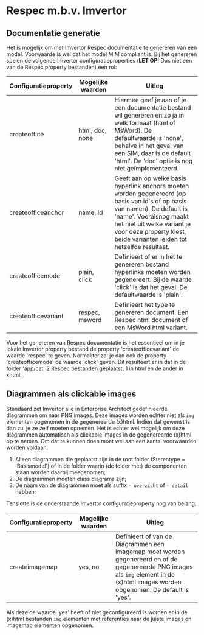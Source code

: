 # Respec m.b.v. Imvertor

## Documentatie generatie

Het is mogelijk om met Imvertor Respec documentatie te genereren van een model. Voorwaarde is wel dat het model MIM compliant is. Bij het genereren spelen de volgende Imvertor configuratieproperties (<b>LET OP!</b> Dus niet een van de Respec property bestanden) een rol:

| Configuratieproperty | Mogelijke waarden | Uitleg |
| --- | --- | -- |
| createoffice | html, doc, none | Hiermee geef je aan of je een documentatie bestand wil genereren en zo ja in welk formaat (html of MsWord). De defaultwaarde is 'none', behalve in het geval van een SIM, daar is de default 'html'. De 'doc' optie is nog niet geïmplementeerd. |
| createofficeanchor | name, id | Geeft aan op welke basis hyperlink anchors moeten worden gegenereerd (op basis van id's of op basis van namen). De default is 'name'. Vooralsnog maakt het  niet uit welke variant je voor deze property kiest, beide varianten leiden tot hetzelfde resultaat. |
| createofficemode | plain, click | Definieert of er in het te genereren bestand hyperlinks moeten worden gegenereert. Bij de waarde 'click' is dat het geval. De defaultwaarde is 'plain'. |
| createofficevariant | respec, msword | Definieert het type te genereren document. Een Respec html document of een MsWord html variant. |

Voor het genereren van Respec documentatie is het essentieel om in je lokale Imvertor property bestand de property 'createofficevariant' de waarde 'respec' te geven. Normaliter zal je dan ook de property 'createofficemode' de waarde 'click' geven.
Dit resulteert er in dat in de folder 'app/cat' 2 Respec bestanden geplaatst, 1 in html en de ander in xhtml.

## Diagrammen als clickable images

Standaard zet Imvertor alle in Enterprise Architect gedefinieerde diagrammen om naar PNG images. Deze images worden echter niet als `img` elementen opgenomen in de gegenereerde (x)html. Indien dat gewenst is dan zul je ze zelf moeten opnemen. Het is echter wel mogelijk om deze diagrammen automatisch als clickable images in de gegenereerde (x)html op te nemen. Om dat te kunnen doen moet wel aan een aantal voorwaarden worden voldaan.

1. Alleen diagrammen die geplaatst zijn in de root folder (Stereotype = 'Basismodel') of in de folder waarin (de folder met) de componenten staan worden daarbij meegenomen;
2. De diagrammen moeten class diagrams zijn;
3. De naam van de diagrammen moet als suffix `- overzicht` of `- detail` hebben;

Tenslotte is de onderstaande Imvertor configuratieproperty nog van belang.

| Configuratieproperty | Mogelijke waarden | Uitleg |
| --- | --- | -- |
| createimagemap | yes, no | Definieert of van de Diagrammen een imagemap moet worden gegenereerd en of de gegenereerde PNG images als `img` element in de (x)html images worden opgenomen. De default is 'yes'.|

Als deze de waarde 'yes' heeft of niet geconfigureerd is worden er in de (x)html bestanden `img` elementen met referenties naar de juiste images en imagemap elementen opgenomen.
